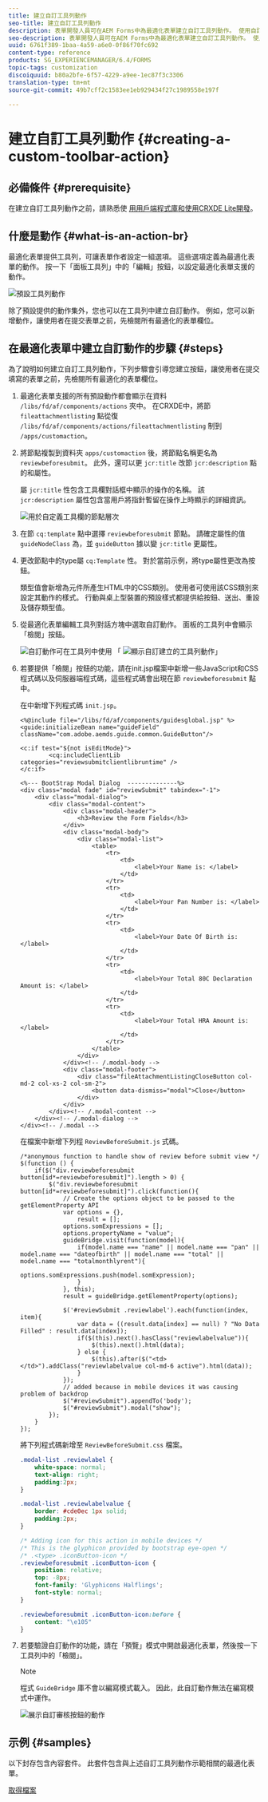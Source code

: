 ```yaml
---
title: 建立自訂工具列動作
seo-title: 建立自訂工具列動作
description: 表單開發人員可在AEM Forms中為最適化表單建立自訂工具列動作。 使用自訂動作表單作者可以為其使用者提供更多工作流程和選項。
seo-description: 表單開發人員可在AEM Forms中為最適化表單建立自訂工具列動作。 使用自訂動作表單作者可以為其使用者提供更多工作流程和選項。
uuid: 6761f389-1baa-4a59-a6e0-0f86f70fc692
content-type: reference
products: SG_EXPERIENCEMANAGER/6.4/FORMS
topic-tags: customization
discoiquuid: b80a2bfe-6f57-4229-a9ee-1ec87f3c3306
translation-type: tm+mt
source-git-commit: 49b7cff2c1583ee1eb929434f27c1989558e197f

---
```



# 建立自訂工具列動作 {#creating-a-custom-toolbar-action}

## 必備條件 {#prerequisite}

在建立自訂工具列動作之前，請熟悉使 [用用戶端程式庫](/help/sites-developing/clientlibs.md)[和使用CRXDE Lite開發](/help/sites-developing/developing-with-crxde-lite.md)。

## 什麼是動作 {#what-is-an-action-br}

最適化表單提供工具列，可讓表單作者設定一組選項。 這些選項定義為最適化表單的動作。 按一下「面板工具列」中的「編輯」按鈕，以設定最適化表單支援的動作。

![預設工具列動作](assets/default_toolbar_actions.png)

除了預設提供的動作集外，您也可以在工具列中建立自訂動作。 例如，您可以新增動作，讓使用者在提交表單之前，先檢閱所有最適化的表單欄位。

## 在最適化表單中建立自訂動作的步驟 {#steps}

為了說明如何建立自訂工具列動作，下列步驟會引導您建立按鈕，讓使用者在提交填寫的表單之前，先檢閱所有最適化的表單欄位。

1. 最適化表單支援的所有預設動作都會顯示在資料 `/libs/fd/af/components/actions` 夾中。 在CRXDE中，將節 `fileattachmentlisting` 點從復 `/libs/fd/af/components/actions/fileattachmentlisting` 制到 `/apps/customaction`。

1. 將節點複製到資料夾 `apps/customaction` 後，將節點名稱更名為 `reviewbeforesubmit`。 此外，還可以更 `jcr:title` 改節 `jcr:description` 點的和屬性。

   屬 `jcr:title` 性包含工具欄對話框中顯示的操作的名稱。 該 `jcr:description` 屬性包含當用戶將指針暫留在操作上時顯示的詳細資訊。

   ![用於自定義工具欄的節點層次](assets/action3.png)

1. 在節 `cq:template` 點中選擇 `reviewbeforesubmit` 節點。 請確定屬性的值 `guideNodeClass` 為，並 `guideButton` 據以變 `jcr:title` 更屬性。
1. 更改節點中的type屬 `cq:Template` 性。 對於當前示例，將type屬性更改為按鈕。

   類型值會新增為元件所產生HTML中的CSS類別。 使用者可使用該CSS類別來設定其動作的樣式。 行動與桌上型裝置的預設樣式都提供給按鈕、送出、重設及儲存類型值。

1. 從最適化表單編輯工具列對話方塊中選取自訂動作。 面板的工具列中會顯示「檢閱」按鈕。

   ![自訂動作可在工具列中使用](assets/custom_action_available_in_toolbar.png) 「 ![顯示自訂建立的工具列動作」](assets/action7.png)

1. 若要提供「檢閱」按鈕的功能，請在init.jsp檔案中新增一些JavaScript和CSS程式碼以及伺服器端程式碼，這些程式碼會出現在節 `reviewbeforesubmit` 點中。

   在中新增下列程式碼 `init.jsp`。

   ```
   <%@include file="/libs/fd/af/components/guidesglobal.jsp" %>
   <guide:initializeBean name="guideField" className="com.adobe.aemds.guide.common.GuideButton"/>
   
   <c:if test="${not isEditMode}">
           <cq:includeClientLib categories="reviewsubmitclientlibruntime" />
   </c:if>
   
   <%--- BootStrap Modal Dialog  --------------%>
   <div class="modal fade" id="reviewSubmit" tabindex="-1">
       <div class="modal-dialog">
           <div class="modal-content">
               <div class="modal-header">
                   <h3>Review the Form Fields</h3>
               </div>
               <div class="modal-body">
                   <div class="modal-list">
                       <table>
                           <tr>
                               <td>
                                   <label>Your Name is: </label>
                               </td>
                           </tr>
                           <tr>
                               <td>
                                   <label>Your Pan Number is: </label>
                               </td>
                           </tr>
                           <tr>
                               <td>
                                   <label>Your Date Of Birth is: </label>
                               </td>
                           </tr>
                           <tr>
                               <td>
                                   <label>Your Total 80C Declaration Amount is: </label>
                               </td>
                           </tr>
                           <tr>
                               <td>
                                   <label>Your Total HRA Amount is: </label>
                               </td>
                           </tr>
                       </table>
                   </div>
               </div><!-- /.modal-body -->
               <div class="modal-footer">
                   <div class="fileAttachmentListingCloseButton col-md-2 col-xs-2 col-sm-2">
                       <button data-dismiss="modal">Close</button>
                   </div>
               </div>
           </div><!-- /.modal-content -->
       </div><!-- /.modal-dialog -->
   </div><!-- /.modal -->
   ```

   在檔案中新增下列程 `ReviewBeforeSubmit.js` 式碼。

   ```
   /*anonymous function to handle show of review before submit view */
   $(function () {
       if($("div.reviewbeforesubmit button[id*=reviewbeforesubmit]").length > 0) {
           $("div.reviewbeforesubmit button[id*=reviewbeforesubmit]").click(function(){
               // Create the options object to be passed to the getElementProperty API
               var options = {},
                   result = [];
               options.somExpressions = [];
               options.propertyName = "value";
               guideBridge.visit(function(model){
                   if(model.name === "name" || model.name === "pan" || model.name === "dateofbirth" || model.name === "total" || model.name === "totalmonthlyrent"){
                           options.somExpressions.push(model.somExpression);
                   }
               }, this);
               result = guideBridge.getElementProperty(options);
   
               $('#reviewSubmit .reviewlabel').each(function(index, item){
                   var data = ((result.data[index] == null) ? "No Data Filled" : result.data[index]);
                   if($(this).next().hasClass("reviewlabelvalue")){
                       $(this).next().html(data);
                   } else {
                       $(this).after($("<td></td>").addClass("reviewlabelvalue col-md-6 active").html(data));
                   }
               });
               // added because in mobile devices it was causing problem of backdrop
               $("#reviewSubmit").appendTo('body');
               $("#reviewSubmit").modal("show");
           });
       }
   });
   ```

   將下列程式碼新增至 `ReviewBeforeSubmit.css` 檔案。

   ```css
   .modal-list .reviewlabel {
       white-space: normal;
       text-align: right;
       padding:2px;
   }
   
   .modal-list .reviewlabelvalue {
       border: #cde0ec 1px solid;
       padding:2px;
   }
   
   /* Adding icon for this action in mobile devices */
   /* This is the glyphicon provided by bootstrap eye-open */
   /* .<type> .iconButton-icon */
   .reviewbeforesubmit .iconButton-icon {
       position: relative;
       top: -8px;
       font-family: 'Glyphicons Halflings';
       font-style: normal;
   }
   
   .reviewbeforesubmit .iconButton-icon:before {
       content: "\e105"
   }
   ```

1. 若要驗證自訂動作的功能，請在「預覽」模式中開啟最適化表單，然後按一下工具列中的「檢閱」。

   >[!NOTE]
   >
   >程式 `GuideBridge` 庫不會以編寫模式載入。 因此，此自訂動作無法在編寫模式中運作。

   ![展示自訂審核按鈕的動作](assets/action9.png)

## 示例 {#samples}

以下封存包含內容套件。 此套件包含與上述自訂工具列動作示範相關的最適化表單。

[取得檔案](assets/customtoolbaractiondemo.zip)
